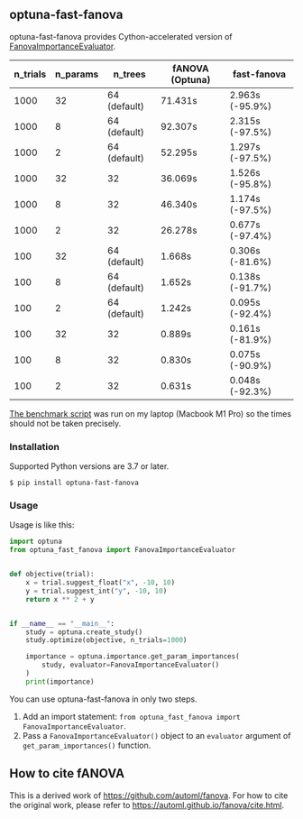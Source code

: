 ## optuna-fast-fanova

optuna-fast-fanova provides Cython-accelerated version of [FanovaImportanceEvaluator](https://optuna.readthedocs.io/en/stable/reference/generated/optuna.importance.FanovaImportanceEvaluator.html#optuna.importance.FanovaImportanceEvaluator).

| n_trials | n_params | n_trees      | fANOVA (Optuna) | fast-fanova     |
|----------|----------|--------------|-----------------|-----------------|
| 1000     | 32       | 64 (default) | 71.431s         | 2.963s (-95.9%) |
| 1000     | 8        | 64 (default) | 92.307s         | 2.315s (-97.5%) |
| 1000     | 2        | 64 (default) | 52.295s         | 1.297s (-97.5%) |
| 1000     | 32       | 32           | 36.069s         | 1.526s (-95.8%) |
| 1000     | 8        | 32           | 46.340s         | 1.174s (-97.5%) |
| 1000     | 2        | 32           | 26.278s         | 0.677s (-97.4%) |
| 100      | 32       | 64 (default) | 1.668s          | 0.306s (-81.6%) |
| 100      | 8        | 64 (default) | 1.652s          | 0.138s (-91.7%) |
| 100      | 2        | 64 (default) | 1.242s          | 0.095s (-92.4%) |
| 100      | 32       | 32           | 0.889s          | 0.161s (-81.9%) |
| 100      | 8        | 32           | 0.830s          | 0.075s (-90.9%) |
| 100      | 2        | 32           | 0.631s          | 0.048s (-92.3%) |

[The benchmark script](./tools/benchmark.py) was run on my laptop (Macbook M1 Pro) so the times should not be taken precisely.

### Installation

Supported Python versions are 3.7 or later.

```
$ pip install optuna-fast-fanova
```

### Usage

Usage is like this:

```python
import optuna
from optuna_fast_fanova import FanovaImportanceEvaluator


def objective(trial):
    x = trial.suggest_float("x", -10, 10)
    y = trial.suggest_int("y", -10, 10)
    return x ** 2 + y


if __name__ == "__main__":
    study = optuna.create_study()
    study.optimize(objective, n_trials=1000)

    importance = optuna.importance.get_param_importances(
        study, evaluator=FanovaImportanceEvaluator()
    )
    print(importance)
```

You can use optuna-fast-fanova in only two steps.

1. Add an import statement: `from optuna_fast_fanova import FanovaImportanceEvaluator`.
2. Pass a `FanovaImportanceEvaluator()` object to an `evaluator` argument of `get_param_importances()` function.

## How to cite fANOVA

This is a derived work of https://github.com/automl/fanova.
For how to cite the original work, please refer to https://automl.github.io/fanova/cite.html.

